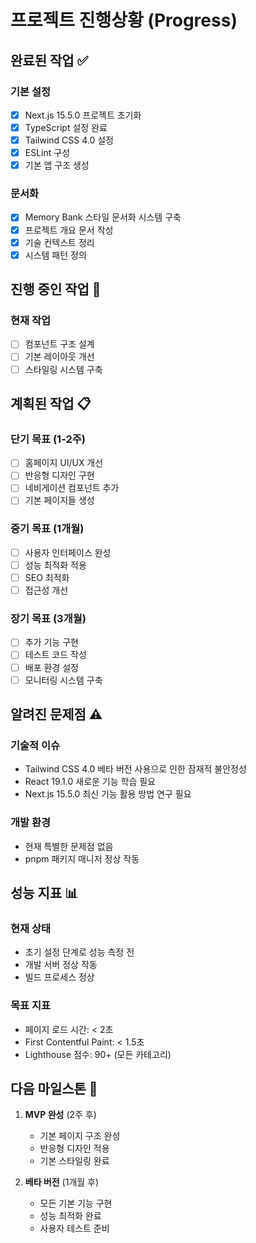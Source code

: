 # 프로젝트 진행상황 (Progress)

## 완료된 작업 ✅

### 기본 설정
- [x] Next.js 15.5.0 프로젝트 초기화
- [x] TypeScript 설정 완료
- [x] Tailwind CSS 4.0 설정
- [x] ESLint 구성
- [x] 기본 앱 구조 생성

### 문서화
- [x] Memory Bank 스타일 문서화 시스템 구축
- [x] 프로젝트 개요 문서 작성
- [x] 기술 컨텍스트 정리
- [x] 시스템 패턴 정의

## 진행 중인 작업 🚧

### 현재 작업
- [ ] 컴포넌트 구조 설계
- [ ] 기본 레이아웃 개선
- [ ] 스타일링 시스템 구축

## 계획된 작업 📋

### 단기 목표 (1-2주)
- [ ] 홈페이지 UI/UX 개선
- [ ] 반응형 디자인 구현
- [ ] 네비게이션 컴포넌트 추가
- [ ] 기본 페이지들 생성

### 중기 목표 (1개월)
- [ ] 사용자 인터페이스 완성
- [ ] 성능 최적화 적용
- [ ] SEO 최적화
- [ ] 접근성 개선

### 장기 목표 (3개월)
- [ ] 추가 기능 구현
- [ ] 테스트 코드 작성
- [ ] 배포 환경 설정
- [ ] 모니터링 시스템 구축

## 알려진 문제점 ⚠️

### 기술적 이슈
- Tailwind CSS 4.0 베타 버전 사용으로 인한 잠재적 불안정성
- React 19.1.0 새로운 기능 학습 필요
- Next.js 15.5.0 최신 기능 활용 방법 연구 필요

### 개발 환경
- 현재 특별한 문제점 없음
- pnpm 패키지 매니저 정상 작동

## 성능 지표 📊

### 현재 상태
- 초기 설정 단계로 성능 측정 전
- 개발 서버 정상 작동
- 빌드 프로세스 정상

### 목표 지표
- 페이지 로드 시간: < 2초
- First Contentful Paint: < 1.5초
- Lighthouse 점수: 90+ (모든 카테고리)

## 다음 마일스톤 🎯

1. **MVP 완성** (2주 후)
   - 기본 페이지 구조 완성
   - 반응형 디자인 적용
   - 기본 스타일링 완료

2. **베타 버전** (1개월 후)
   - 모든 기본 기능 구현
   - 성능 최적화 완료
   - 사용자 테스트 준비
